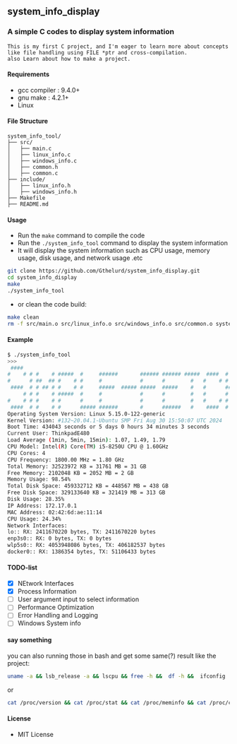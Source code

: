 ## system_info_display

### A simple C codes to display system information
```plaintext
This is my first C project, and I'm eager to learn more about concepts 
like file handling using FILE *ptr and cross-compilation.
also Learn about how to make a project.
```
#### Requirements

- gcc compiler : 9.4.0+
- gnu make : 4.2.1+
- Linux

#### File Structure
```
system_info_tool/
├── src/
│   ├── main.c
│   ├── linux_info.c
│   ├── windows_info.c
│   ├── common.h
│   ├── common.c
├── include/
│   ├── linux_info.h
│   ├── windows_info.h
├── Makefile
├── README.md
```
#### Usage

- Run the `make` command to compile the code
- Run the `./system_info_tool` command to display the system information
- It will display the system information such as CPU usage, memory usage, disk usage, and network usage .etc

```bash
git clone https://github.com/Gthelurd/system_info_display.git
cd system_info_display
make
./system_info_tool
```
- or clean the code build:
```bash
make clean
rm -f src/main.o src/linux_info.o src/windows_info.o src/common.o system_info_tool
```

#### Example
```bash
$ ./system_info_tool
>>>
 ####                                                                       
#    # # #    # #####  #     ######       ###### ###### #####  ####  #    #
#      # ##  ## #    # #     #            #      #        #   #    # #    #
 ####  # # ## # #    # #     #####  ##### #####  #####    #   #      #####
     # # #    # #####  #     #            #      #        #   #      #    #
#    # # #    # #      #     #            #      #        #   #    # #    #
 ####  # #    # #      ##### ######       #      ######   #    ####  #    #
Operating System Version: Linux 5.15.0-122-generic
Kernel Version: #132~20.04.1-Ubuntu SMP Fri Aug 30 15:50:07 UTC 2024
Boot Time: 434043 seconds or 5 days 0 hours 34 minutes 3 seconds
Current User: ThinkpadE480
Load Average (1min, 5min, 15min): 1.07, 1.49, 1.79
CPU Model: Intel(R) Core(TM) i5-8250U CPU @ 1.60GHz
CPU Cores: 4
CPU Frequency: 1800.00 MHz = 1.80 GHz
Total Memory: 32523972 KB = 31761 MB = 31 GB
Free Memory: 2102048 KB = 2052 MB = 2 GB
Memory Usage: 98.54%
Total Disk Space: 459332712 KB = 448567 MB = 438 GB
Free Disk Space: 329133640 KB = 321419 MB = 313 GB
Disk Usage: 28.35%
IP Address: 172.17.0.1
MAC Address: 02:42:6d:ae:11:14
CPU Usage: 24.34%
Network Interfaces: 
lo:: RX: 2411670220 bytes, TX: 2411670220 bytes
enp3s0:: RX: 0 bytes, TX: 0 bytes
wlp5s0:: RX: 4053948086 bytes, TX: 406182537 bytes
docker0:: RX: 1386354 bytes, TX: 51106433 bytes
```
#### TODO-list
- [x] NEtwork Interfaces
- [x] Process Information
- [ ] User argument input to select information
- [ ] Performance Optimization
- [ ] Error Handling and Logging
- [ ] Windows System info

#### say something
you can also running those in bash and get some same(?) result like the project:
```bash
uname -a && lsb_release -a && lscpu && free -h &&  df -h &&  ifconfig  
```
or
```bash 
cat /proc/version && cat /proc/stat && cat /proc/meminfo && cat /proc/cpuinfo && cat /proc/uptime && cat /proc/diskstats && cat /proc/net/dev
```
#### License

- MIT License
